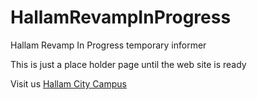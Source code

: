 # HallamRevampInProgress
Hallam Revamp In Progress temporary informer

This is just a place holder page until the web site is ready

Visit us [Hallam City Campus](https://hallamcitycampus.com/)
